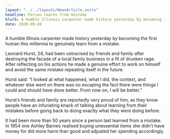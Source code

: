 ```yaml
---
layout: "../../layouts/NewsArticle.astro"
headline: Person learns from mistake
blurb: A humble Illinois carpenter made history yesterday by becoming the first human this millennia to genuinely learn from a mistake.
date: 2020-09-28
---
```


A humble Illinois carpenter made history yesterday by becoming the first human this millennia to genuinely learn from a mistake.

Leonard Hurst, 24, had been ostracised by friends and family after destroying the facade of a local family business in a fit of drunken rage. After reflecting on his actions he made a genuine effort to work on himself and avoid the same mistake repeating itself in the future.

Hurst said: “I looked at what happened, what I did, the context, and whatever else went on there was no escaping the fact there were things I could and should have done better. From now on, I will be better.”

Hurst’s friends and family are reportedly very proud of him, as they know people have an infuriating knack of talking about learning from their mistakes before going back to doing exactly what they were doing before.

It had been more than 50 years since a person last learned from a mistake. In 1954 one Ashley Barnes realised buying unessential items she didn’t have money for did more harm than good and adjusted her spending accordingly.
